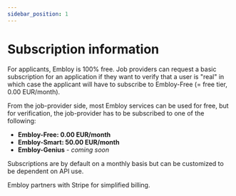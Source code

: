 ```yaml
---
sidebar_position: 1
---
```


# Subscription information

For applicants, Embloy is 100% free. Job providers can request a basic subscription for an application if they want to verify that a user is "real" in which case the applicant will have to subscribe to Embloy-Free (= free tier, 0.00 EUR/month).

From the job-provider side, most Embloy services can be used for free, but for verification, the job-provider has to be subscribed to one of the following:

- **Embloy-Free: 0.00 EUR/month**
- **Embloy-Smart: 50.00 EUR/month**
- **Embloy-Genius** - _coming soon_

Subscriptions are by default on a monthly basis but can be customized to be dependent on API use.

Embloy partners with Stripe for simplified billing.

